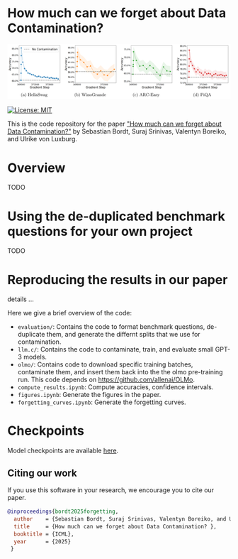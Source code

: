 # How much can we forget about Data Contamination? 

<p align="center">
  <img src="images/landing.png" width="800" alt=""/>
</p>

[![License: MIT](https://img.shields.io/badge/License-MIT-blue.svg?color=g&style=plastic)](https://opensource.org/licenses/MIT)

This is the code repository for the paper ["How much can we forget about Data Contamination?"](https://arxiv.org/abs/2410.03249) by Sebastian Bordt, Suraj Srinivas, Valentyn Boreiko, and Ulrike von Luxburg.     

# Overview

TODO

# Using the de-duplicated benchmark questions for your own project

TODO

# Reproducing the results in our paper

details ...

Here we give a brief overview of the code:

- ```evaluation/```: Contains the code to format benchmark questions, de-duplicate them, and generate the differnt splits that we use for contamination.
- ```llm.c/```: Contains the code to contaminate, train, and evaluate small GPT-3 models.
- ```olmo/```: Contains code to download specific training batches, contaminate them, and insert them back into the the olmo pre-training run. This code depends on https://github.com/allenai/OLMo.
- ```compute_results.ipynb```: Compute accuracies, confidence intervals.
- ```figures.ipynb```: Generate the figures in the paper.
- ```forgetting_curves.ipynb```: Generate the forgetting curves.

# Checkpoints

Model checkpoints are available [here](https://drive.google.com/drive/folders/19fERdR4bmfDmNqkdYass21Jd7ccf9XN3?usp=sharing).

## Citing our work

If you use this software in your research, we encourage you to cite our paper.

```bib
@inproceedings{bordt2025forgetting,
  author    = {Sebastian Bordt, Suraj Srinivas, Valentyn Boreiko, and Ulrike von Luxburg},
  title     = {How much can we forget about Data Contamination? },
  booktitle = {ICML},
  year      = {2025}
 }
```
